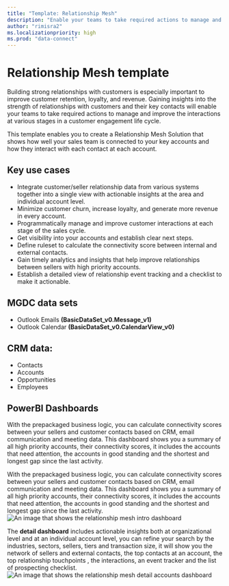 ```yaml
---
title: "Template: Relationship Mesh"
description: "Enable your teams to take required actions to manage and improve the interactions at various stages in a customer engagement life cycle."
author: "rimisra2"
ms.localizationpriority: high
ms.prod: "data-connect"
---
```


# Relationship Mesh template

Building strong relationships with customers is especially important to improve customer retention, loyalty, and revenue. Gaining insights into the strength of relationships with customers and their key contacts will enable your teams to take required actions to manage and improve the interactions at various stages in a customer engagement life cycle. 

This template enables you to create a Relationship Mesh Solution that shows how well your sales team is connected to your key accounts and how they interact with each contact at each account. 
 
## Key use cases 
- Integrate customer/seller relationship data from various systems together into a single view with actionable insights at the area and individual account level.  
- Minimize customer churn, increase loyalty, and generate more revenue in every account.  
- Programmatically manage and improve customer interactions at each stage of the sales cycle. 
- Get visibility into your accounts and establish clear next steps. 
- Define ruleset to calculate the connectivity score between internal and external contacts.  
- Gain timely analytics and insights that help improve relationships between sellers with high priority accounts. 
- Establish a detailed view of relationship event tracking and a checklist to make it actionable.  

## MGDC data sets 
- Outlook Emails **(BasicDataSet_v0.Message_v1)** 
- Outlook Calendar **(BasicDataSet_v0.CalendarView_v0)** 


## CRM data:  
- Contacts 
- Accounts 
- Opportunities  
- Employees 

 
## PowerBI Dashboards 
With the prepackaged business logic, you can calculate connectivity scores between your sellers and customer contacts based on CRM, email communication and meeting data. This dashboard shows you a summary of all high priority accounts, their connectivity scores, it includes the accounts that need attention, the accounts in good standing and the shortest and longest gap since the last activity.

With the prepackaged business logic, you can calculate connectivity scores between your sellers and customer contacts based on CRM, email communication and meeting data. This dashboard shows you a summary of all high priority accounts, their connectivity scores, it includes the accounts that need attention, the accounts in good standing and the shortest and longest gap since the last activity.
![An image that shows the relationship mesh intro dashboard](images/data-connect-templates-mesh-intro.png)

The **detail dashboard** includes actionable insights both at organizational level and at an individual account level, you can refine your search by the industries, sectors, sellers, tiers and transaction size, it will show you the network of sellers and external contacts, the top contacts at an account, the top relationship touchpoints , the interactions, an event tracker and the list of prospecting checklist. 
![An image that shows the relationship mesh detail accounts dashboard](images/data-connect-templates-mesh-account.png)

